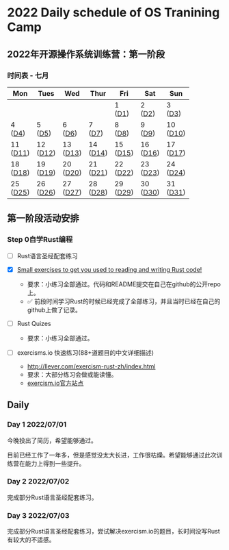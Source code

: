 # 2022 Daily schedule of OS Tranining Camp

## 2022年开源操作系统训练营：第一阶段

### 时间表 - 七月

| Mon               | Tues              | Wed                          | Thur                         | Fri                          | Sat               | Sun               |
| ----------------- | ----------------- | ---------------------------- | ---------------------------- | ---------------------------- | ----------------- | ----------------- |
|                   |                   |                   |                   | 1 <br> ([D1](#day-1-20220701)) | 2 <br> ([D2](#day-2-20220702)) | 3 <br> ([D3](#day-3-20220703)) | 
|4 <br> ([D4](#day-4-20220704)) | 5 <br> ([D5](#day-5-20220705)) | 6 <br> ([D6](#day-6-20220706)) | 7 <br> ([D7](#day-7-20220707)) | 8 <br> ([D8](#day-8-20220708))       | 9 <br> ([D9](#day-9-20220709))            | 10 <br> ([D10](#day-10-20220710))         | 
|11  <br>  ([D11](#day-11-20220711))             | 12      <br>    ([D12](#day-12-20220712))       | 13    <br>    ([D13](#day-13-20220713))             | 14         <br>    ([D14](#day-14-20220714))        | 15        <br>    ([D15](#day-15-20220715))                    | 16    <br>     ([D16](#day-16-20220716))                       | 17    <br>      ([D17](#day-17-20220717))                       |
|18    <br>    ([D18](#day-18-20200718))            | 19   <br>     ([D19](#day-19-20220719))            | 20   <br>    ([D20](#day-20-20220720))            | 21       <br>    ([D21](#day-21-20220721))         | 22     <br>    ([D22](#day-22-20220722))                         | 23     <br>    ([D23](#day-23-20220723))                         | 24    <br>    ([D24](#day-24-20220724))                        | 
|25      <br>    ([D25](#day-25-20220725))             | 26         <br>    ([D26](#day-26-20220726))           | 27         <br>    ([D27](#day-27-20220727))           | 28       <br>    ([D28](#day-28-20220728))           | 29         <br>    ([D29](#day-29-20220729))                    | 30        <br>    ([D30](#day-30-20220730))                     | 31     <br>    ([D31](#day-31-20220731))                           |

## 第一阶段活动安排

### Step 0自学Rust编程

- [ ] Rust语言圣经配套练习



- [x] [Small exercises to get you used to reading and writing Rust code!](https://github.com/duny31030/my-rustlings/tree/master/exercises)
  - 要求：小练习全部通过。代码和README提交在自己在github的公开repo上。
  - ✅ 前段时间学习Rust的时候已经完成了全部练习，并且当时已经在自己的github上做了记录。
- [ ] Rust Quizes
  - 要求：小练习全部通过。
- [ ] exercisms.io 快速练习(88+道题目的中文详细描述)
  - http://llever.com/exercism-rust-zh/index.html
  - 要求：大部分练习会做或能读懂。
  - [exercism.io官方站点](https://exercism.io/)

## Daily

### Day 1 2022/07/01

今晚投出了简历，希望能够通过。

目前已经工作了一年多，但是感觉没太大长进，工作很枯燥。希望能够通过此次训练营在能力上得到一些提升。

### Day 2 2022/07/02

完成部分Rust语言圣经配套练习。

### Day 3 2022/07/03

完成部分Rust语言圣经配套练习，尝试解决exercism.io的题目，长时间没写Rust有较大的不适感。
